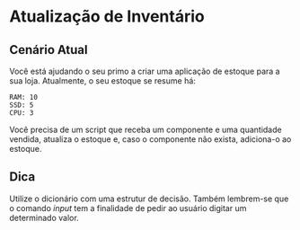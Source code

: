 # Atualização de Inventário

## Cenário Atual
Você está ajudando o seu primo a criar uma aplicação de estoque para a sua loja.
Atualmente, o seu estoque se resume há:
```
RAM: 10
SSD: 5
CPU: 3
```

Você precisa de um script que receba um componente e uma quantidade vendida, atualiza o estoque e, caso o componente não exista, adiciona-o ao estoque.

## Dica
Utilize o dicionário com uma estrutur de decisão. Também lembrem-se que o comando *input* tem a finalidade de pedir ao usuário digitar um determinado valor.

